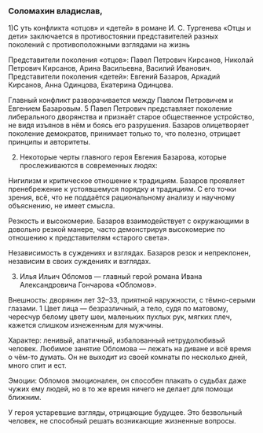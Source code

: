### Соломахин владислав,

1)С уть конфликта «отцов» и «детей» в романе И. С. Тургенева «Отцы и дети» заключается в противостоянии представителей разных поколений с противоположными взглядами на жизнь

Представители поколения «отцов»: Павел Петрович Кирсанов, Николай Петрович Кирсанов, Арина Васильевна, Василий Иванович. Представители поколения «детей»: Евгений Базаров, Аркадий Кирсанов, Анна Одинцова, Екатерина Одинцова. 

Главный конфликт разворачивается между Павлом Петровичем и Евгением Базаровым. 5 Павел Петрович представляет поколение либерального дворянства и признаёт старое общественное устройство, не видя изъянов в нём и боясь его разрушения. Базаров олицетворяет поколение демократов, принимает только то, что полезно, отрицает принципы и авторитеты. 

2) Некоторые черты главного героя Евгения Базарова, которые прослеживаются в современных людях:

Нигилизм и критическое отношение к традициям. Базаров проявляет пренебрежение к устоявшемуся порядку и традициям. С его точки зрения, всё, что не поддаётся рациональному анализу и научному объяснению, не имеет смысла. 

Резкость и высокомерие. Базаров взаимодействует с окружающими в довольно резкой манере, часто демонстрируя высокомерие по отношению к представителям «старого света». 

Независимость в суждениях и взглядах. Базаров резок и непреклонен, независим в своих суждениях и взглядах. 

3) Илья Ильич Обломов — главный герой романа Ивана Александровича Гончарова «Обломов». 

Внешность: дворянин лет 32–33, приятной наружности, с тёмно-серыми глазами. 1 Цвет лица — безразличный, а тело, судя по матовому, чересчур белому цвету шеи, маленьких пухлых рук, мягких плеч, кажется слишком изнеженным для мужчины. 

Характер: ленивый, апатичный, избалованный нетрудолюбивый человек. Любимое занятие Обломова — лежать на диване и всё время о чём-то думать. Он не выходит из своей комнаты по несколько дней, много спит и ест. 

Эмоции: Обломов эмоционален, он способен плакать о судьбах даже чужих ему людей, но в то же время ничего не делает для помощи ближним. 

У героя устаревшие взгляды, отрицающие будущее. Это безвольный человек, не способный решать возникающие жизненные вопросы. 
